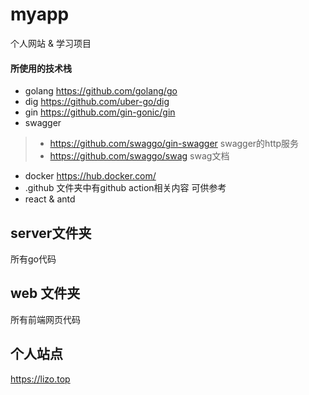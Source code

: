 # myapp
 个人网站 & 学习项目
 
#### 所使用的技术栈
* golang https://github.com/golang/go
* dig https://github.com/uber-go/dig
* gin https://github.com/gin-gonic/gin
* swagger 
> * https://github.com/swaggo/gin-swagger swagger的http服务
> * https://github.com/swaggo/swag swag文档
* docker https://hub.docker.com/
* .github 文件夹中有github action相关内容 可供参考
* react & antd

## server文件夹
所有go代码 
## web 文件夹
所有前端网页代码
## 个人站点
<a href="https://lizo.top"> https://lizo.top </a>